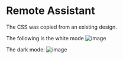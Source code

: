 # Remote Assistant

The CSS was copied from an existing design.

The following is the white mode
![image](https://github.com/kesler20/remote_assistant/assets/72452741/23b5dab0-f4d7-4b6d-95a8-6b22b8d415c6)

The dark mode:
![image](https://github.com/kesler20/remote_assistant/assets/72452741/bfeb5bfd-1c5d-40b4-8a4f-05729fdb2a0d)


